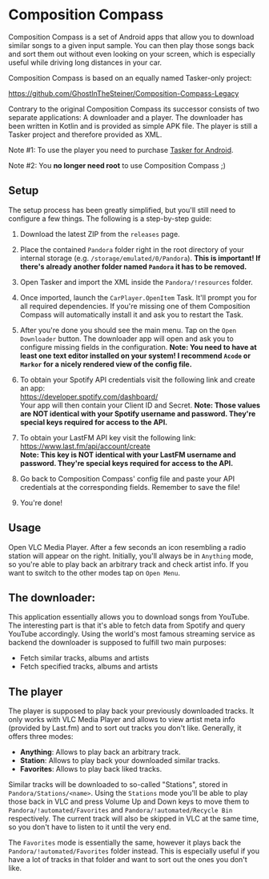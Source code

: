 # Composition Compass

Composition Compass is a set of Android apps that allow you to download similar songs to a given input sample. You can then play those songs back and sort them out without even looking on your screen, which is especially useful while driving long distances in your car.

Composition Compass is based on an equally named Tasker-only project:

https://github.com/GhostInTheSteiner/Composition-Compass-Legacy

Contrary to the original Composition Compass its successor consists of two separate applications: A downloader and a player. The downloader has been written in Kotlin and is provided as simple APK file. The player is still a Tasker project and therefore provided as XML.

Note #1: To use the player you need to purchase [Tasker for Android](https://play.google.com/store/apps/details?id=net.dinglisch.android.taskerm).

Note #2: You **no longer need root** to use Composition Compass ;)


## Setup

The setup process has been greatly simplified, but you'll still need to configure a few things. The following is a step-by-step guide:

1. Download the latest ZIP from the `releases` page.

2. Place the contained `Pandora` folder right in the root directory of your internal storage (e.g. `/storage/emulated/0/Pandora`). **This is important! If there's already another folder named `Pandora` it has to be removed.**

3. Open Tasker and import the XML inside the `Pandora/!resources` folder.

4. Once imported, launch the `CarPlayer.OpenItem` Task. It'll prompt you for all required dependencies. If you're missing one of them Composition Compass will automatically install it and ask you to restart the Task.

5. After you're done you should see the main menu. Tap on the `Open Downloader` button. The downloader app will open and ask you to configure missing fields in the configuration. **Note: You need to have at least one text editor installed on your system! I recommend `Acode` or `Markor` for a nicely rendered view of the config file.**

6. To obtain your Spotify API credentials visit the following link and create an app:  
https://developer.spotify.com/dashboard/  
Your app will then contain your Client ID and Secret. **Note: Those values are NOT identical with your Spotify username and password. They're special keys required for access to the API.**

7. To obtain your LastFM API key visit the following link:  
https://www.last.fm/api/account/create  
**Note: This key is NOT identical with your LastFM username and password. They're special keys required for access to the API.**

8. Go back to Composition Compass' config file and paste your API credentials at the corresponding fields. Remember to save the file!

9. You're done!


## Usage

Open VLC Media Player. After a few seconds an icon resembling a radio station will appear on the right. Initially, you'll always be in `Anything` mode, so you're able to play back an arbitrary track and check artist info. If you want to switch to the other modes tap on `Open Menu`.


## The downloader:

This application essentially allows you to download songs from YouTube. The interesting part is that it's able to fetch data from Spotify and query YouTube accordingly. Using the world's most famous streaming service as backend the downloader is supposed to fulfill two main purposes:

- Fetch similar tracks, albums and artists
- Fetch specified tracks, albums and artists

## The player

The player is supposed to play back your previously downloaded tracks. It only works with VLC Media Player and allows to view artist meta info (provided by Last.fm) and to sort out tracks you don't like. Generally, it offers three modes:

- **Anything**: Allows to play back an arbitrary track.
- **Station**: Allows to play back your downloaded similar tracks.
- **Favorites**: Allows to play back liked tracks.

Similar tracks will be downloaded to so-called "Stations", stored in `Pandora/Stations/<name>`. Using the `Stations` mode you'll be able to play those back in VLC and press Volume Up and Down keys to move them to `Pandora/!automated/Favorites` and `Pandora/!automated/Recycle Bin` respectively. The current track will also be skipped in VLC at the same time, so you don't have to listen to it until the very end.

The `Favorites` mode is essentially the same, however it plays back the `Pandora/!automated/Favorites` folder instead. This is especially useful if you have a lot of tracks in that folder and want to sort out the ones you don't like.

